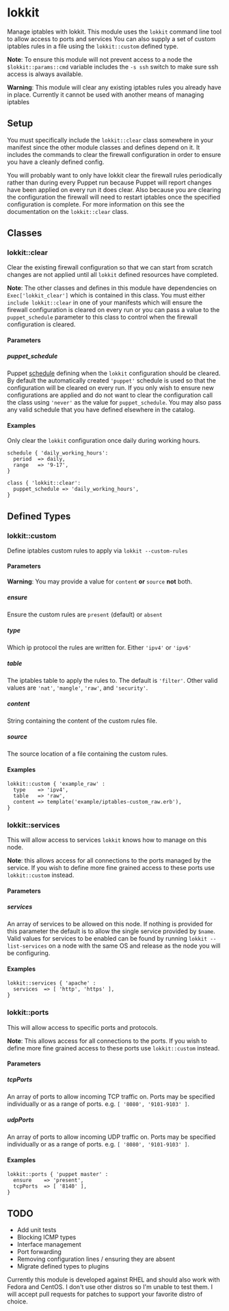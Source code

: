 # lokkit

Manage iptables with lokkit.  This module uses the `lokkit` command line tool to allow access to ports and services   You can also supply a set of custom iptables rules in a file using the `lokkit::custom` defined type.

**Note**: To ensure this module will not prevent access to a node the `$lokkit::params::cmd` variable includes the `-s ssh` switch to make sure ssh access is always available.

**Warning**: This module will clear any existing iptables rules you already have in place. Currently it cannot be used with another means of managing iptables

## Setup

You must specifically include the `lokkit::clear` class somewhere in your manifest since the other module classes and defines depend on it.  It includes the commands to clear the firewall configuration in order to ensure you have a cleanly defined config.

You will probably want to only have lokkit clear the firewall rules periodically rather than during every Puppet run because Puppet will report changes have been applied on every run it does clear.  Also because you are clearing the configuration the firewall will need to restart iptables once the specified configuration is complete. For more information on this see the documentation on the `lokkit::clear` class.

## Classes

### lokkit::clear

Clear the existing firewall configuration so that we can start from scratch changes are not applied until all `lokkit` defined resources have completed.

**Note**: The other classes and defines in this module have dependencies on `Exec['lokkit_clear']` which is contained in this class. You must either `include lokkit::clear` in one of your manifests which will ensure the firewall configuration is cleared on every run or you can pass a value to the `puppet_schedule` parameter to this class to control when the firewall configuration is cleared.

#### Parameters

##### puppet_schedule

Puppet [schedule](http://docs.puppetlabs.com/references/stable/type.html#schedule) defining when the `lokkit` configuration should be cleared.  By default the automatically created `'puppet'` schedule is used so that the configuration will be cleared on every run.  If you only wish to ensure new configurations are applied and do not want to clear the configuration call the class using `'never'` as the value for `puppet_schedule`.  You may also pass any valid schedule that you have defined elsewhere in the catalog.

#### Examples

Only clear the `lokkit` configuration once daily during working hours.

    schedule { 'daily_working_hours':
      period  => daily,
      range   => '9-17',
    }

    class { 'lokkit::clear':
      puppet_schedule => 'daily_working_hours',
    }

## Defined Types

### lokkit::custom

Define iptables custom rules to apply via `lokkit --custom-rules`

#### Parameters

**Warning**: You may provide a value for `content` **or** `source` **not** both.

##### ensure

Ensure the custom rules are `present` (default) or `absent`

##### type

Which ip protocol the rules are written for.  Either `'ipv4'` or `'ipv6'`

##### table

The iptables table to apply the rules to. The default is `'filter'`. Other valid values are `'nat'`, `'mangle'`, `'raw'`, and `'security'`.

##### content

String containing the content of the custom rules file.

##### source

The source location of a file containing the custom rules.

#### Examples

    lokkit::custom { 'example_raw' :
      type    => 'ipv4',
      table   => 'raw',
      content => template('example/iptables-custom_raw.erb'),
    }

### lokkit::services

This will allow access to services `lokkit` knows how to manage on this node.

**Note**: this allows access for all connections to the ports managed by the service. If you wish to define more fine grained access to these ports use `lokkit::custom` instead.

#### Parameters

##### services

An array of services to be allowed on this node.  If nothing is provided for this parameter the default is to allow the single service provided by `$name`.  Valid values for services to be enabled can be found by running `lokkit --list-services` on a node with the same OS and release as the node you will be configuring.

#### Examples

    lokkit::services { 'apache' :
      services  => [ 'http', 'https' ],
    }

### lokkit::ports

This will allow access to specific ports and protocols.

**Note**: This allows access for all connections to the ports. If you wish to define more fine grained access to these ports use `lokkit::custom` instead.

#### Parameters

##### tcpPorts

An array of ports to allow incoming TCP traffic on. Ports may be specified individually or as a range of ports. e.g. `[ '8080', '9101-9103' ]`.

##### udpPorts

An array of ports to allow incoming UDP traffic on. Ports may be specified individually or as a range of ports. e.g. `[ '8080', '9101-9103' ]`.

#### Examples

    lokkit::ports { 'puppet master' :
      ensure    => 'present',
      tcpPorts  => [ '8140' ],
    }

## TODO
* Add unit tests
* Blocking ICMP types
* Interface management
* Port forwarding
* Removing configuration lines / ensuring they are absent
* Migrate defined types to plugins

Currently this module is developed against RHEL and should also work with Fedora and CentOS.  I don't use other distros so I'm unable to test them.  I will accept pull requests for patches to support your favorite distro of choice.

